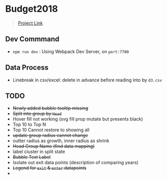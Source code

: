 # Budget2018
> [Project Link](https://roytangrb.github.io/Budget2018/)

## Dev Commmand
* `npm run dev` : Using Webpack Dev Server, on `port:7700`

## Data Process
- Linebreak in csv/excel: delete in advance before reading into by `d3.csv`

## TODO
* ~~Newly added bubble tooltip missing~~
* ~~Split into group by `Head`~~
* Hover fill not working (svg fill prop mutate but presents black)
* Top 10 to Top N
* Top 10 Cannot restore to showing all
* ~~update group radius cannot change~~
* outter radius as growth, inner radius as shrink
* ~~Head Group Name (find data mapping)~~
* label cluster in split state
* ~~Bubble Text Label~~
* Isolate out exit data points (description of comparing years)
* ~~Legend for `exit` & `enter` datapoints~~
* 